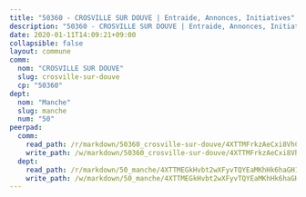 ```yaml
---
title: "50360 - CROSVILLE SUR DOUVE | Entraide, Annonces, Initiatives"
description: "50360 - CROSVILLE SUR DOUVE | Entraide, Annonces, Initiatives"
date: 2020-01-11T14:09:21+09:00
collapsible: false
layout: commune
comm:
  nom: "CROSVILLE SUR DOUVE"
  slug: crosville-sur-douve
  cp: "50360"
dept:
  nom: "Manche"
  slug: manche
  num: "50"
peerpad:
  comm:
    read_path: /r/markdown/50360_crosville-sur-douve/4XTTMFrkzAeCxi8VhCpBMJsGYxmVNFtpeJkUyGBcLFFNpF6fB
    write_path: /w/markdown/50360_crosville-sur-douve/4XTTMFrkzAeCxi8VhCpBMJsGYxmVNFtpeJkUyGBcLFFNpF6fB-K3TgUHKyvS7Z72sapNR5Yu8ELw7ihQ95Bk6nMGXPSW7rjCsFP2XkYve3x1BMzVRnv5Y1z8hMn7rMAa44QVkJKD6r4nLLJjoiHmfh2xBmwaBi8WK3WY4Kxbdi2jx7CLSi8G359TsX
  dept:
    read_path: /r/markdown/50_manche/4XTTMEGkHvbt2wXFyvTQYEaMKhHk6haGH1SzsRNevKgBDTuXr
    write_path: /w/markdown/50_manche/4XTTMEGkHvbt2wXFyvTQYEaMKhHk6haGH1SzsRNevKgBDTuXr-K3TgUSx1rwmRRLqHcTLLdo4dVfTRKvf94KKagmUFPevWSp2f9nuc6fJF25TtLArzK8teuQ5TvuAMqW38N2MYgT18hBoXtjmKX9WuSn2vkujmSJPp3gF4gsuMmfEM8Th4Ap94heFE
---
```


